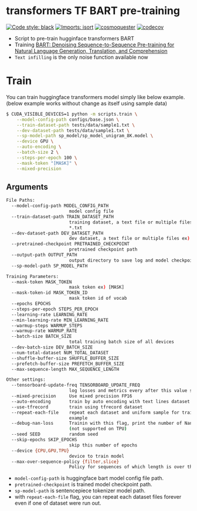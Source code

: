 # transformers TF BART pre-training

[![Code style: black](https://img.shields.io/badge/code%20style-black-000000.svg)](https://github.com/psf/black)
[![Imports: isort](https://img.shields.io/badge/%20imports-isort-%231674b1?style=flat&labelColor=ef8336)](https://pycqa.github.io/isort/)
[![cosmoquester](https://circleci.com/gh/cosmoquester/transformers-bart-training.svg?style=svg)](https://app.circleci.com/pipelines/github/cosmoquester/transformers-bart-training)
[![codecov](https://codecov.io/gh/cosmoquester/transformers-bart-training/branch/master/graph/badge.svg?token=FT7NreB8Ku)](https://codecov.io/gh/cosmoquester/transformers-bart-training)

- Script to pre-train hugginface transformers BART
- Training [BART: Denoising Sequence-to-Sequence Pre-training for Natural Language Generation, Translation, and Comprehension](https://arxiv.org/abs/1910.13461)
- `Text infilling` is the only noise function available now

# Train

You can train huggingface transformers model simply like below example.
(below example works without change as itself using sample data)

```sh
$ CUDA_VISIBLE_DEVICES=1 python -m scripts.train \
    --model-config-path configs/base.json \
    --train-dataset-path tests/data/sample1.txt \
    --dev-dataset-path tests/data/sample1.txt \
    --sp-model-path sp_model/sp_model_unigram_8K.model \
    --device GPU \
    --auto-encoding \
    --batch-size 2 \
    --steps-per-epoch 100 \
    --mask-token "[MASK]" \
    --mixed-precision
```

## Arguments

```sh
File Paths:
  --model-config-path MODEL_CONFIG_PATH
                        model config file
  --train-dataset-path TRAIN_DATASET_PATH
                        training dataset, a text file or multiple files ex)
                        *.txt
  --dev-dataset-path DEV_DATASET_PATH
                        dev dataset, a text file or multiple files ex) *.txt
  --pretrained-checkpoint PRETRAINED_CHECKPOINT
                        pretrained checkpoint path
  --output-path OUTPUT_PATH
                        output directory to save log and model checkpoints
  --sp-model-path SP_MODEL_PATH

Training Parameters:
  --mask-token MASK_TOKEN
                        mask token ex) [MASK]
  --mask-token-id MASK_TOKEN_ID
                        mask token id of vocab
  --epochs EPOCHS
  --steps-per-epoch STEPS_PER_EPOCH
  --learning-rate LEARNING_RATE
  --min-learning-rate MIN_LEARNING_RATE
  --warmup-steps WARMUP_STEPS
  --warmup-rate WARMUP_RATE
  --batch-size BATCH_SIZE
                        total training batch size of all devices
  --dev-batch-size DEV_BATCH_SIZE
  --num-total-dataset NUM_TOTAL_DATASET
  --shuffle-buffer-size SHUFFLE_BUFFER_SIZE
  --prefetch-buffer-size PREFETCH_BUFFER_SIZE
  --max-sequence-length MAX_SEQUENCE_LENGTH

Other settings:
  --tensorboard-update-freq TENSORBOARD_UPDATE_FREQ
                        log losses and metrics every after this value step
  --mixed-precision     Use mixed precision FP16
  --auto-encoding       train by auto encoding with text lines dataset
  --use-tfrecord        train using tfrecord dataset
  --repeat-each-file    repeat each dataset and uniform sample for train
                        example
  --debug-nan-loss      Trainin with this flag, print the number of Nan loss
                        (not supported on TPU)
  --seed SEED           random seed
  --skip-epochs SKIP_EPOCHS
                        skip this number of epochs
  --device {CPU,GPU,TPU}
                        device to train model
  --max-over-sequence-policy {filter,slice}
                        Policy for sequences of which length is over the max
```
- `model-config-path` is huggingface bart model config file path.
- `pretrained-checkpoint` is trained model checkpoint path.
- `sp-model-path` is sentencepiece tokenizer model path.
- with `repeat-each-file` flag, you can repeat each dataset files forever even if one of dataset were run out.
